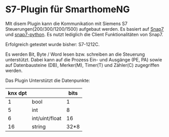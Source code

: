 # S7-Plugin für SmarthomeNG 

MIt disem Plugin kann die Kommunikation mit Siemens S7 Steuerungen(200/300/1200/1500) aufgebaut werden. Es basiert auf [Snap7](http://snap7.sourceforge.net/) und [snap7-python](https://github.com/gijzelaerr/python-snap7). Es nutzt lediglich die Client Funktionalitäten von Snap7.

Erfolgreich getestet wurde bisher: S7-1212C.

Es werden Bit, Byte / Word lesen bzw. schreiben an die Steuerung unterstützt. Dabei kann auf die Prozess Ein- und Ausgänge (PE, PA) sowie auf Datenbausteine (DB), Merker(M), Timer(T) und Zähler(C) zugegriffen werden.

Das Plugin Unterstützt die Datenpunkte:

| knx dpt |                  |bits |
| ----    |------------      |-----|
| 1       | bool             | 1   |
| 5       | int              | 8   |
| 6       | int/uint/float   | 16  |
| 16      | string           | 32*8  |
